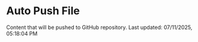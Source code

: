 # Auto Push File

Content that will be pushed to GitHub repository.
Last updated: 07/11/2025, 05:18:04 PM
